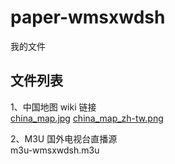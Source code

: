 # paper-wmsxwdsh
我的文件


## 文件列表

1、中国地图 wiki 链接
<br>
[china_map.jpg](https://zh.wikipedia.org/wiki/File:Stdmapchina4.gif)
[china_map_zh-tw.png](https://zh.wikipedia.org/zh-cn/File:Map_of_PRC_with_province_names_zh-tw.svg)

2、M3U 国外电视台直播源
<br>
m3u-wmsxwdsh.m3u


<br/>
